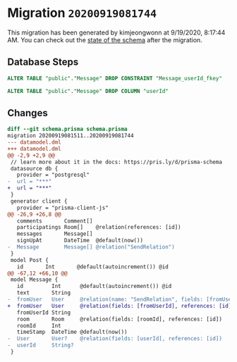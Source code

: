 # Migration `20200919081744`

This migration has been generated by kimjeongwonn at 9/19/2020, 8:17:44 AM.
You can check out the [state of the schema](./schema.prisma) after the migration.

## Database Steps

```sql
ALTER TABLE "public"."Message" DROP CONSTRAINT "Message_userId_fkey"

ALTER TABLE "public"."Message" DROP COLUMN "userId"
```

## Changes

```diff
diff --git schema.prisma schema.prisma
migration 20200919081511..20200919081744
--- datamodel.dml
+++ datamodel.dml
@@ -2,9 +2,9 @@
 // learn more about it in the docs: https://pris.ly/d/prisma-schema
 datasource db {
   provider = "postgresql"
-  url = "***"
+  url = "***"
 }
 generator client {
   provider = "prisma-client-js"
@@ -26,9 +26,8 @@
   comments       Comment[]
   participatings Room[]    @relation(references: [id])
   messages       Message[]
   signUpAt       DateTime  @default(now())
-  Message        Message[] @relation("SendRelation")
 }
 model Post {
   id       Int       @default(autoincrement()) @id
@@ -67,12 +66,10 @@
 model Message {
   id         Int      @default(autoincrement()) @id
   text       String
-  fromUser   User     @relation(name: "SendRelation", fields: [fromUserId], references: [id])
+  fromUser   User     @relation(fields: [fromUserId], references: [id])
   fromUserId String
   room       Room     @relation(fields: [roomId], references: [id])
   roomId     Int
   timeStamp  DateTime @default(now())
-  User       User?    @relation(fields: [userId], references: [id])
-  userId     String?
 }
```


